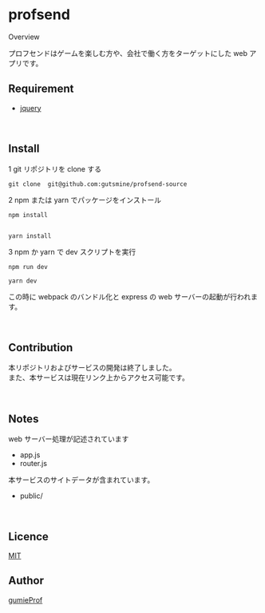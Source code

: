 # profsend

Overview

プロフセンドはゲームを楽しむ方や、会社で働く方をターゲットにした web アプリです。
<br>

## Requirement

- [jquery](https://jquery.com/)

<br>

## Install

1 git リポジトリを clone する

    git clone  git@github.com:gutsmine/profsend-source

2 npm または yarn でパッケージをインストール

    npm install


    yarn install

3 npm か yarn で dev スクリプトを実行

    npm run dev

    yarn dev

この時に webpack のバンドル化と express の web サーバーの起動が行われます。

<br>

## Contribution

本リポジトリおよびサービスの開発は終了しました。<br>
また、本サービスは現在リンク上からアクセス可能です。

<br>

## Notes

web サーバー処理が記述されています

- app.js
- router.js

本サービスのサイトデータが含まれています。

- public/

 <br>

## Licence

[MIT](https://github.com/gutsmine/profsend-source/blob/master/LICENSE)

## Author

[gumieProf](https://github.com/gumieProf)
